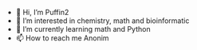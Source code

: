   - 👋 Hi, I’m Puffin2
- 👀 I’m interested in chemistry, math and bioinformatic 
- 🌱  I’m currently learning math and Python
- 📫 How to reach me Anonim

<!---
Puff1n2/Puff1n2 is a ✨ special ✨ repository because its `README.md` (this file) appears on your GitHub profile.
You can click the Preview link to take a look at your changes.
--->
